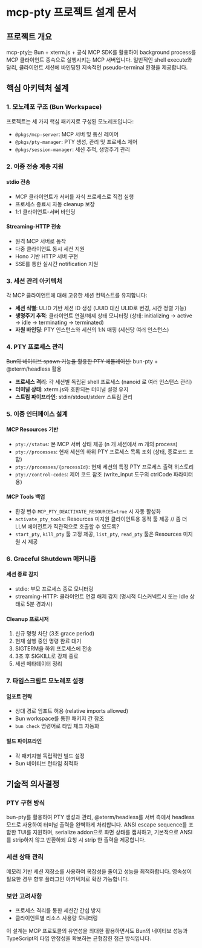 # mcp-pty 프로젝트 설계 문서

## 프로젝트 개요

mcp-pty는 Bun + xterm.js + 공식 MCP SDK를 활용하여 background process를 MCP 클라이언트 종속으로 실행시키는 MCP 서버입니다. 일반적인 shell execute와 달리, 클라이언트 세션에 바인딩된 지속적인 pseudo-terminal 환경을 제공합니다.

## 핵심 아키텍처 설계

### 1. 모노레포 구조 (Bun Workspace)

프로젝트는 세 가지 핵심 패키지로 구성된 모노레포입니다:

- `@pkgs/mcp-server`: MCP 서버 및 통신 레이어
- `@pkgs/pty-manager`: PTY 생성, 관리 및 프로세스 제어
- `@pkgs/session-manager`: 세션 추적, 생명주기 관리

### 2. 이중 전송 계층 지원

#### stdio 전송

- MCP 클라이언트가 서버를 자식 프로세스로 직접 실행
- 프로세스 종료시 자동 cleanup 보장
- 1:1 클라이언트-서버 바인딩

#### Streaming-HTTP 전송

- 원격 MCP 서버로 동작
- 다중 클라이언트 동시 세션 지원
- Hono 기반 HTTP 서버 구현
- SSE를 통한 실시간 notification 지원

### 3. 세션 관리 아키텍처

각 MCP 클라이언트에 대해 고유한 세션 컨텍스트를 유지합니다:

- **세션 식별**: ULID 기반 세션 ID 생성 (UUID 대신 ULID로 변경, 시간 정렬 가능)
- **생명주기 추적**: 클라이언트 연결/해제 상태 모니터링 (상태: initializing → active → idle → terminating → terminated)
- **자원 바인딩**: PTY 인스턴스와 세션의 1:N 매핑 (세션당 여러 인스턴스)

### 4. PTY 프로세스 관리

~~Bun의 네이티브 spawn 기능을 활용한 PTY 에뮬레이션:~~
bun-pty + @xterm/headless 활용

- **프로세스 격리**: 각 세션별 독립된 shell 프로세스 (nanoid 로 여러 인스턴스 관리)
- **터미널 상태**: xterm.js와 호환되는 터미널 설정 유지
- **스트림 파이프라인**: stdin/stdout/stderr 스트림 관리

### 5. 이중 인터페이스 설계

#### MCP Resources 기반

- `pty://status`: 본 MCP 서버 상태 제공 (n 개 세션에서 m 개의 process)
- `pty://processes`: 현재 세션의 하위 PTY 프로세스 목록 조회 (상태, 종료코드 포함)
- `pty://processes/{processId}`: 현재 세션의 특정 PTY 프로세스 출력 히스토리
- `pty://control-codes`: 제어 코드 참조 (write_input 도구의 ctrlCode 파라미터용)

#### MCP Tools 백업

- 환경 변수 `MCP_PTY_DEACTIVATE_RESOURCES=true` 시 자동 활성화
- `activate_pty_tools`: Resources 미지원 클라이언트용 동적 툴 제공 // 좀 더 LLM 에이전트가 직관적으로 호출할 수 있도록?
- `start_pty`, `kill_pty` 툴 고정 제공, `list_pty`, `read_pty` 툴은 Resources 미지원 시 제공

### 6. Graceful Shutdown 메커니즘

#### 세션 종료 감지

- stdio: 부모 프로세스 종료 모니터링
- streaming-HTTP: 클라이언트 연결 해제 감지 (명시적 디스커넥트시 또는 Idle 상태로 5분 경과시)

#### Cleanup 프로시저

1. 신규 명령 차단 (3초 grace period)
2. 현재 실행 중인 명령 완료 대기
3. SIGTERM을 하위 프로세스에 전송
4. 3초 후 SIGKILL로 강제 종료
5. 세션 메타데이터 정리

### 7. 타입스크립트 모노레포 설정

#### 임포트 전략

- 상대 경로 임포트 허용 (relative imports allowed)
- Bun workspace를 통한 패키지 간 참조
- `bun check` 명령어로 타입 체크 자동화

#### 빌드 파이프라인

- 각 패키지별 독립적인 빌드 설정
- Bun 네이티브 런타임 최적화

## 기술적 의사결정

### PTY 구현 방식

bun-pty를 활용하여 PTY 생성과 관리, @xterm/headless를 서버 측에서 headless 모드로 사용하여 터미널 출력을 완벽하게 처리합니다. ANSI escape sequence를 포함한 TUI를 지원하며, serialize addon으로 화면 상태를 캡처하고, 기본적으로 ANSI를 strip하지 않고 반환하되 요청 시 strip 한 출력을 제공합니다.

### 세션 상태 관리

메모리 기반 세션 저장소를 사용하여 복잡성을 줄이고 성능을 최적화합니다. 영속성이 필요한 경우 향후 플러그인 아키텍처로 확장 가능합니다.

### 보안 고려사항

- 프로세스 격리를 통한 세션간 간섭 방지
- 클라이언트별 리소스 사용량 모니터링

이 설계는 MCP 프로토콜의 유연성을 최대한 활용하면서도 Bun의 네이티브 성능과 TypeScript의 타입 안정성을 확보하는 균형잡힌 접근 방식입니다.
